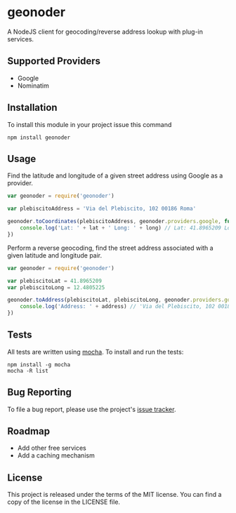 geonoder
========

A NodeJS client for geocoding/reverse address lookup with plug-in services.

Supported Providers
-------------------

* Google
* Nominatim

Installation
------------
To install this module in your project issue this command

    npm install geonoder

Usage
-----
Find the latitude and longitude of a given street address using Google as a provider. 

``` js
var geonoder = require('geonoder')

var plebiscitoAddress = 'Via del Plebiscito, 102 00186 Roma'

geonoder.toCoordinates(plebiscitoAddress, geonoder.providers.google, function(lat, long) {
    console.log('Lat: ' + lat + ' Long: ' + long) // Lat: 41.8965209 Long: 12.4805225
})
```

Perform a reverse geocoding, find the street address associated with a given latitude and longitude pair.

``` js
var geonoder = require('geonoder')

var plebiscitoLat = 41.8965209
var plebiscitoLong = 12.4805225

geonoder.toAddress(plebiscitoLat, plebiscitoLong, geonoder.providers.google, function(address) {
    console.log('Address: ' + address) // 'Via del Plebiscito, 102 00186 Roma'
})
```

Tests
-----
All tests are written using [mocha](https://github.com/visionmedia/mocha). To install and run the tests:

    npm install -g mocha
    mocha -R list

Bug Reporting
-------------
To file a bug report, please use the project's [issue tracker](https://github.com/Dexterp37/geonoder/issues).

Roadmap
-------
- Add other free services
- Add a caching mechanism

License
-------
This project is released under the terms of the MIT license. You can find a copy of the license in the LICENSE file. 
